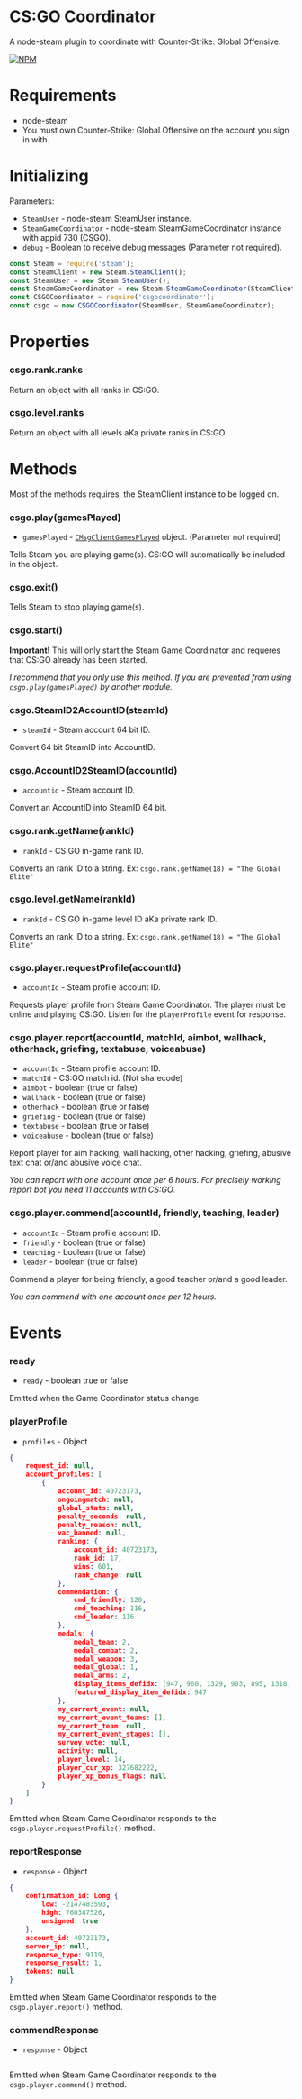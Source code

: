 # CS:GO Coordinator
A node-steam plugin to coordinate with Counter-Strike: Global Offensive.

[![NPM](https://nodei.co/npm/csgocoordinator.png?downloads=true&stars=true)](https://nodei.co/npm/csgocoordinator)

# Requirements
* node-steam
* You must own Counter-Strike: Global Offensive on the account you sign in with.

# Initializing
Parameters:
* `SteamUser` - node-steam SteamUser instance.
* `SteamGameCoordinator` - node-steam SteamGameCoordinator instance with appid 730 (CSGO).
* `debug` - Boolean to receive debug messages (Parameter not required).

```js
const Steam = require('steam');
const SteamClient = new Steam.SteamClient();
const SteamUser = new Steam.SteamUser();
const SteamGameCoordinator = new Steam.SteamGameCoordinator(SteamClient, 730);
const CSGOCoordinator = require('csgocoordinator');
const csgo = new CSGOCoordinator(SteamUser, SteamGameCoordinator);
```

# Properties
### csgo.rank.ranks
Return an object with all ranks in CS:GO.

### csgo.level.ranks
Return an object with all levels aKa private ranks in CS:GO.

# Methods
Most of the methods requires, the SteamClient instance to be logged on.

### csgo.play(gamesPlayed)
* `gamesPlayed` - [`CMsgClientGamesPlayed`](https://github.com/SteamRE/SteamKit/blob/master/Resources/Protobufs/steamclient/steammessages_clientserver.proto) object. (Parameter not required)

Tells Steam you are playing game(s). CS:GO will automatically be included in the object.

### csgo.exit()

Tells Steam to stop playing game(s).

### csgo.start()

**Important!** This will only start the Steam Game Coordinator and requeres that CS:GO already has been started.

*I recommend that you only use this method. If you are prevented from using `csgo.play(gamesPlayed)` by another module.*

### csgo.SteamID2AccountID(steamId)
* `steamId` - Steam account 64 bit ID.

Convert 64 bit SteamID into AccountID.

### csgo.AccountID2SteamID(accountId)
* `accountid` - Steam account ID.

Convert an AccountID into SteamID 64 bit.

### csgo.rank.getName(rankId)
* `rankId` - CS:GO in-game rank ID.

Converts an rank ID to a string. Ex: `csgo.rank.getName(18) = "The Global Elite"`

### csgo.level.getName(rankId)
* `rankId` - CS:GO in-game level ID aKa private rank ID.

Converts an rank ID to a string. Ex: `csgo.rank.getName(18) = "The Global Elite"`

### csgo.player.requestProfile(accountId)
* `accountId` - Steam profile account ID.

Requests player profile from Steam Game Coordinator. The player must be online and playing CS:GO. Listen for the `playerProfile` event for response.


### csgo.player.report(accountId, matchId, aimbot, wallhack, otherhack, griefing, textabuse, voiceabuse)
* `accountId` - Steam profile account ID.
* `matchId` - CS:GO match id. (Not sharecode)
* `aimbot` - boolean (true or false)
* `wallhack` - boolean (true or false)
* `otherhack` - boolean (true or false)
* `griefing` - boolean (true or false)
* `textabuse` - boolean (true or false)
* `voiceabuse` - boolean (true or false)

Report player for aim hacking, wall hacking, other hacking, griefing, abusive text chat or/and abusive voice chat.

*You can report with one account once per 6 hours. For precisely working report bot you need 11 accounts with CS:GO.*

### csgo.player.commend(accountId, friendly, teaching, leader)
* `accountId` - Steam profile account ID.
* `friendly` - boolean (true or false)
* `teaching` - boolean (true or false)
* `leader` - boolean (true or false)

Commend a player for being friendly, a good teacher or/and a good leader.

*You can commend with one account once per 12 hours.*

# Events
### ready
* `ready` - boolean true or false

Emitted when the Game Coordinator status change.

### playerProfile
* `profiles` - Object

```json
{
	request_id: null,
	account_profiles: [
		{
			account_id: 40723173,
			ongoingmatch: null,
			global_stats: null,
			penalty_seconds: null,
			penalty_reason: null,
			vac_banned: null,
			ranking: {
				account_id: 40723173,
				rank_id: 17,
				wins: 601,
				rank_change: null
			},
			commendation: {
				cmd_friendly: 120,
				cmd_teaching: 116,
				cmd_leader: 116
			},
			medals: {
				medal_team: 2,
				medal_combat: 2,
				medal_weapon: 3,
				medal_global: 1,
				medal_arms: 2,
				display_items_defidx: [947, 960, 1329, 903, 895, 1318, 1030, 874, 1001],
				featured_display_item_defidx: 947
			},
			my_current_event: null,
			my_current_event_teams: [],
			my_current_team: null,
			my_current_event_stages: [],
			survey_vote: null,
			activity: null,
			player_level: 14,
			player_cur_xp: 327682222,
			player_xp_bonus_flags: null
		}
	]
}
```

Emitted when Steam Game Coordinator responds to the `csgo.player.requestProfile()` method.

### reportResponse
* `response` - Object

```json
{
	confirmation_id: Long {
		low: -2147483593,
		high: 760387526,
		unsigned: true
	},
	account_id: 40723173,
	server_ip: null,
	response_type: 9119,
	response_result: 1,
	tokens: null
}
```

Emitted when Steam Game Coordinator responds to the `csgo.player.report()` method.

### commendResponse
* `response` - Object

```json

```

Emitted when Steam Game Coordinator responds to the `csgo.player.commend()` method.